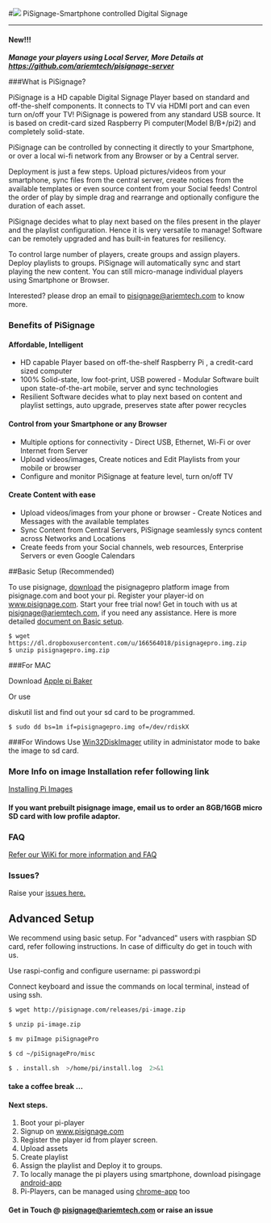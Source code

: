 #![](https://dl.dropboxusercontent.com/u/166564018/banner%20large.png) PiSignage-Smartphone controlled Digital Signage
________
#### New!!! 
***Manage your players using Local Server, More Details at https://github.com/ariemtech/pisignage-server***

###What is PiSignage? 

PiSignage is a HD capable Digital Signage Player based on standard and off-the-shelf 
components. It connects to TV via HDMI port and can even turn on/off your TV! 
PiSignage is powered from any standard USB source. It is based on credit-card sized 
Raspberry Pi computer(Model B/B+/pi2) and completely solid-state. 

PiSignage can be controlled by connecting it directly to your Smartphone, or over a local 
wi-fi network from any Browser or by a Central server. 

Deployment is just a few steps. Upload pictures/videos from your smartphone, sync files 
from the central server, create notices from the available templates or even source content 
from your Social feeds! Control the order of play by simple drag and rearrange and 
optionally configure the duration of each asset. 

PiSignage decides what to play next based on the files present in the player and the playlist 
configuration. Hence it is very versatile to manage! Software can be remotely upgraded 
and has built-in features for resiliency. 

To control large number of players, create groups and assign players. Deploy playlists to 
groups. PiSignage will automatically sync and start playing the new content. You can still 
micro-manage individual players using Smartphone or Browser.

Interested? please drop an email to pisignage@ariemtech.com to know more.

### Benefits of PiSignage 
#### Affordable, Intelligent 
- HD capable Player based on off-the-shelf Raspberry Pi , a credit-card sized computer
- 100% Solid-state, low foot-print, USB powered - Modular Software built upon state-of-the-art mobile, server and sync technologies 
- Resilient Software decides what to play next based on content and playlist settings, auto upgrade, preserves 
state after power recycles 

#### Control from your Smartphone or any Browser 
- Multiple options for connectivity - Direct USB, Ethernet, Wi-Fi or over Internet from Server 
- Upload videos/images, Create notices and Edit Playlists from your mobile or browser 
- Configure and monitor PiSignage at feature level, turn on/off TV 

#### Create Content with ease 
- Upload videos/images from your phone or browser - Create Notices and Messages with the available templates 
- Sync Content from Central Servers, PiSignage seamlessly syncs content across Networks and Locations 
- Create feeds from your Social channels, web resources, Enterprise Servers or even Google Calendars

##Basic Setup (Recommended)

To use pisignage, [download](https://dl.dropboxusercontent.com/u/166564018/pisignagepro.img.zip) the pisignagepro platform image from pisignage.com and boot your pi. Register your player-id on www.pisignage.com.
Start your free trial now! Get in touch with us at pisignage@ariemtech.com, if you need any assistance. 
Here is more detailed [document on Basic setup](https://dl.dropboxusercontent.com/u/166564018/PiSignage_Basic_setup.pdf).

```
$ wget https://dl.dropboxusercontent.com/u/166564018/pisignagepro.img.zip
$ unzip pisignagepro.img.zip
```
###For MAC

Download [Apple pi Baker](http://www.tweaking4all.com/hardware/raspberry-pi/macosx-apple-pi-baker/)

Or use

diskutil list and find out your sd card to be programmed.
```
$ sudo dd bs=1m if=pisignagepro.img of=/dev/rdiskX 
```
###For Windows
Use [Win32DiskImager](http://sourceforge.net/projects/win32diskimager/) utility in administator mode to bake the image to sd card.

### More Info on image Installation refer following link 

[Installing Pi Images](http://www.raspberrypi.org/documentation/installation/installing-images/README.md)

#### If you want prebuilt pisignage image, email us to order an 8GB/16GB micro SD card with low profile adaptor. 
### FAQ
[Refer our WiKi for more information and FAQ](https://github.com/ariemtech/piSignage/wiki) 
### Issues?
Raise your [issues here.](https://github.com/ariemtech/piSignage/issues) 

## Advanced Setup 
We recommend using basic setup. For "advanced" users with raspbian SD card, refer following instructions. In case of difficulty do get in touch with us.  

Use raspi-config and configure username: pi password:pi

Connect keyboard and issue the commands on local terminal, instead of using ssh.
```sh
$ wget http://pisignage.com/releases/pi-image.zip

$ unzip pi-image.zip

$ mv piImage piSignagePro

$ cd ~/piSignagePro/misc

$ . install.sh  >/home/pi/install.log  2>&1
```
#### take a coffee break ...

#### Next steps.
1. Boot your pi-player
2. Signup on www.pisignage.com
3. Register the player id from player screen.
4. Upload assets
5. Create playlist
6. Assign the playlist and Deploy it to groups.
7. To locally manage the pi players using smartphone, download pisingage [android-app](https://play.google.com/store/apps/details?id=com.ariemtech.pisignage) 
8. Pi-Players, can be managed using [chrome-app](https://chrome.google.com/webstore/detail/pisignage-discovery-remot/fngfhanhnojhlclbokgllbejdhnajedo) too

#### Get in Touch @ pisignage@ariemtech.com or raise an issue


